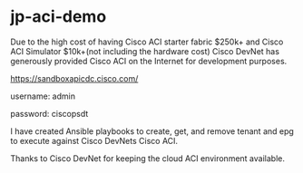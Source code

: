 # jp-aci-demo
Due to the high cost of having Cisco ACI starter fabric $250k+ and Cisco ACI Simulator $10k+(not including the hardware cost)
Cisco DevNet has generously provided Cisco ACI on the Internet for development purposes.

https://sandboxapicdc.cisco.com/

username: admin

password: ciscopsdt

I have created Ansible playbooks to create, get, and remove tenant and epg to execute
against Cisco DevNets Cisco ACI.

Thanks to Cisco DevNet for keeping the cloud ACI environment available.
